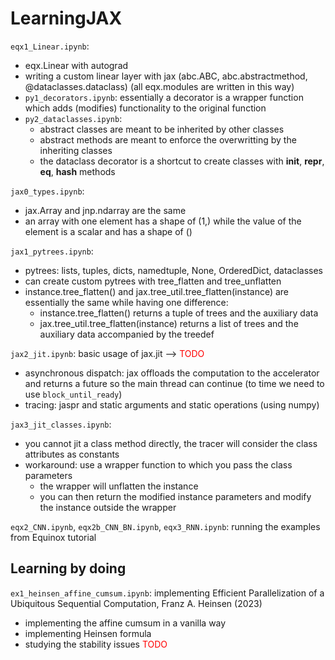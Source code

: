 # LearningJAX

`eqx1_Linear.ipynb`:
- eqx.Linear with autograd
- writing a custom linear layer with jax (abc.ABC, abc.abstractmethod, @dataclasses.dataclass) (all eqx.modules are written in this way)
- `py1_decorators.ipynb`: essentially a decorator is a wrapper function which adds (modifies) functionality to the original function
- `py2_dataclasses.ipynb`:
  - abstract classes are meant to be inherited by other classes
  - abstract methods are meant to enforce the overwritting by the inheriting classes 
  - the dataclass decorator is a shortcut to create classes with __init__, __repr__, __eq__, __hash__ methods

`jax0_types.ipynb`: 
- jax.Array and jnp.ndarray are the same
- an array with one element has a shape of (1,) while the value of the element is a scalar and has a shape of ()

`jax1_pytrees.ipynb`:
- pytrees: lists, tuples, dicts, namedtuple, None, OrderedDict, dataclasses
- can create custom pytrees with tree_flatten and tree_unflatten
- instance.tree_flatten() and jax.tree_util.tree_flatten(instance) are essentially the same while having one difference: 
    - instance.tree_flatten() returns a tuple of trees and the auxiliary data
    - jax.tree_util.tree_flatten(instance) returns a list of trees and the auxiliary data accompanied by the treedef

`jax2_jit.ipynb`: basic usage of jax.jit --> <font color='red'> TODO </font>
- asynchronous dispatch: jax offloads the computation to the accelerator and returns a future so the main thread can continue (to time we need to use `block_until_ready`)
- tracing: jaspr and static arguments and static operations (using numpy)

`jax3_jit_classes.ipynb`:
- you cannot jit a class method directly, the tracer will consider the class attributes as constants
- workaround: use a wrapper function to which you pass the class parameters 
    - the wrapper will unflatten the instance
    - you can then return the modified instance parameters and modify the instance outside the wrapper 

`eqx2_CNN.ipynb`, `eqx2b_CNN_BN.ipynb`, `eqx3_RNN.ipynb`: running the examples from Equinox tutorial

## Learning by doing
`ex1_heinsen_affine_cumsum.ipynb`: implementing Efficient Parallelization of a Ubiquitous Sequential Computation, Franz A. Heinsen (2023)
- implementing the affine cumsum in a vanilla way
- implementing Heinsen formula
- studying the stability issues <font color='red'> TODO </font>